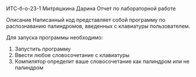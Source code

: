 ИТС-б-о-23-1 
Митряшкина Дарина 
Отчет по лабораторной работе

Описание
Написанный код представляет собой программу по распознаванию палиндромов, введенных с клавиатуры пользователем.

Для запуска программы необходимо:
1. Запустить программу
2. Ввести любое словосочетание с клавиатуры
3. Компилятор определит ваше словосочетание как палиндром или не палиндром
